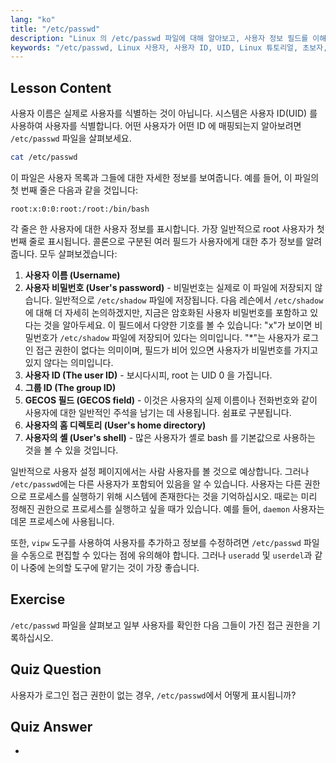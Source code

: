 ```yaml
---
lang: "ko"
title: "/etc/passwd"
description: "Linux 의 /etc/passwd 파일에 대해 알아보고, 사용자 정보 필드를 이해하며, UID 가 어떻게 작동하는지 알아봅니다. 이 필수 구성 파일을 탐색합니다."
keywords: "/etc/passwd, Linux 사용자, 사용자 ID, UID, Linux 튜토리얼, 초보자, 가이드, Linux 명령어"
---
```


## Lesson Content

사용자 이름은 실제로 사용자를 식별하는 것이 아닙니다. 시스템은 사용자 ID(UID) 를 사용하여 사용자를 식별합니다. 어떤 사용자가 어떤 ID 에 매핑되는지 알아보려면 `/etc/passwd` 파일을 살펴보세요.

```bash
cat /etc/passwd
```

이 파일은 사용자 목록과 그들에 대한 자세한 정보를 보여줍니다. 예를 들어, 이 파일의 첫 번째 줄은 다음과 같을 것입니다:

```plaintext
root:x:0:0:root:/root:/bin/bash
```

각 줄은 한 사용자에 대한 사용자 정보를 표시합니다. 가장 일반적으로 root 사용자가 첫 번째 줄로 표시됩니다. 콜론으로 구분된 여러 필드가 사용자에게 대한 추가 정보를 알려줍니다. 모두 살펴보겠습니다:

1. **사용자 이름 (Username)**
2. **사용자 비밀번호 (User's password)** - 비밀번호는 실제로 이 파일에 저장되지 않습니다. 일반적으로 `/etc/shadow` 파일에 저장됩니다. 다음 레슨에서 `/etc/shadow`에 대해 더 자세히 논의하겠지만, 지금은 암호화된 사용자 비밀번호를 포함하고 있다는 것을 알아두세요. 이 필드에서 다양한 기호를 볼 수 있습니다: "x"가 보이면 비밀번호가 `/etc/shadow` 파일에 저장되어 있다는 의미입니다. "\*"는 사용자가 로그인 접근 권한이 없다는 의미이며, 필드가 비어 있으면 사용자가 비밀번호를 가지고 있지 않다는 의미입니다.
3. **사용자 ID (The user ID)** - 보시다시피, root 는 UID 0 을 가집니다.
4. **그룹 ID (The group ID)**
5. **GECOS 필드 (GECOS field)** - 이것은 사용자의 실제 이름이나 전화번호와 같이 사용자에 대한 일반적인 주석을 남기는 데 사용됩니다. 쉼표로 구분됩니다.
6. **사용자의 홈 디렉토리 (User's home directory)**
7. **사용자의 셸 (User's shell)** - 많은 사용자가 셸로 bash 를 기본값으로 사용하는 것을 볼 수 있을 것입니다.

일반적으로 사용자 설정 페이지에서는 사람 사용자를 볼 것으로 예상합니다. 그러나 `/etc/passwd`에는 다른 사용자가 포함되어 있음을 알 수 있습니다. 사용자는 다른 권한으로 프로세스를 실행하기 위해 시스템에 존재한다는 것을 기억하십시오. 때로는 미리 정해진 권한으로 프로세스를 실행하고 싶을 때가 있습니다. 예를 들어, `daemon` 사용자는 데몬 프로세스에 사용됩니다.

또한, `vipw` 도구를 사용하여 사용자를 추가하고 정보를 수정하려면 `/etc/passwd` 파일을 수동으로 편집할 수 있다는 점에 유의해야 합니다. 그러나 `useradd` 및 `userdel`과 같이 나중에 논의할 도구에 맡기는 것이 가장 좋습니다.

## Exercise

`/etc/passwd` 파일을 살펴보고 일부 사용자를 확인한 다음 그들이 가진 접근 권한을 기록하십시오.

## Quiz Question

사용자가 로그인 접근 권한이 없는 경우, `/etc/passwd`에서 어떻게 표시됩니까?

## Quiz Answer

-
